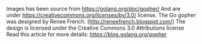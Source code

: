 Images has been source from https://golang.org/doc/gopher/
And are under https://creativecommons.org/licenses/by/3.0/ license.
The Go gopher was designed by Renee French. (http://reneefrench.blogspot.com/)
The design is licensed under the Creative Commons 3.0 Attributions license
Read this article for more details: https://blog.golang.org/gopher
